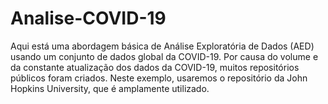 # Analise-COVID-19
Aqui está uma abordagem básica de Análise Exploratória de Dados (AED) usando um conjunto de dados global da COVID-19. Por causa do volume e da constante atualização dos dados da COVID-19, muitos repositórios públicos foram criados. Neste exemplo, usaremos o repositório da John Hopkins University, que é amplamente utilizado.
